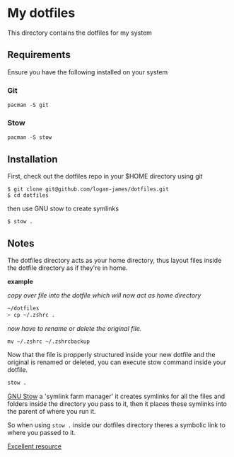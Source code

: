 # My dotfiles

This directory contains the dotfiles for my system

## Requirements

Ensure you have the following installed on your system

### Git

```
pacman -S git
```

### Stow

```
pacman -S stow
```

## Installation

First, check out the dotfiles repo in your $HOME directory using git

```
$ git clone git@github.com/logan-james/dotfiles.git
$ cd dotfiles
```

then use GNU stow to create symlinks

```
$ stow .
```

## Notes

The dotfiles directory acts as your home directory, thus layout files inside the dotfile directory as if they're in home. 

**example**

_copy over file into the dotfile which will now act as home directory_
```bash
~/dotfiles
> cp ~/.zshrc .
```
_now have to rename or delete the original file._ 
```
mv ~/.zshrc ~/.zshrcbackup
```

Now that the file is propperly structured inside your new dotfile and the original is renamed or deleted, you can execute stow command inside your dotfile.
```bash
stow .
```

[GNU Stow](https://www.gnu.org/software/stow/) a 'symlink farm manager' it creates symlinks for all the files and folders inside the directory you pass to it, then it places these symlinks into the parent of where you run it.

So when using ``stow .`` inside our dotfiles directory theres a symbolic link to where you passed to it.

[Excellent resource](https://www.youtube.com/watch?v=y6XCebnB9gs)

